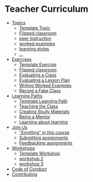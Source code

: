 # Teacher Curriculum

- [Topics](./topics/README.md)
  - [Template Topic](./topics/template-topic.md)
  - [Flipped classroom](./topics/flipped-classroom.md)
  - [peer instruction]()
  - [worked examples]()
  - [learning styles]()
  - [...]()
- [Exercises](./exercises/README.md)
  - [Template Exercise](./exercises/template-exercise.md)
  - [Flipped classroom](./exercises/flipped-classroom.md)
  - [Evaluating a Class]()
  - [Evaluating a Lesson Plan]()
  - [Writing Worked Examples]()
  - [Record a Fake Class]()
- [Learning Paths](./learning-paths/README.md)
  - [Template Learning Path](./learning-paths/template-learning-path.md)
  - [Teaching the Class](./learning-paths/teaching-the-class.md)
  - [Creating Study Materials]()
  - [Being a Mentor]()
  - [Learning about learning](./learning-paths/learning-about-learning.md)
- [Join Us](./join-us/README.md)
  - ["Enrolling" in this course]()
  - [Submitting assignments]()
  - [Feedbacking assignments]()
- [Workshops](./workshops/README.md)
  - [Template Workshop](./workshops/template-workshop/README.md)
  - [workshop 2]()
  - [workshop 3]()
- [Code of Conduct](./CODE-OF-CONDUCT.md)
- [Contributing](./CONTRIBUTING.md)

